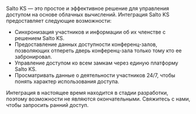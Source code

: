 Salto KS — это простое и эффективное решение для управления доступом на основе облачных вычислений. Интеграция Salto KS предоставляет следующие возможности:

- Синхронизация участников и информации об их членстве с решением Salto KS.
- Предоставление данных доступности конференц-залов, позволяющих отпереть дверь конференц-зала только тому кто ее забронировал. 
- Управление доступом ко всем замкам через единую платформу Salto KS.
- Просматривать данные о деятельности участников 24/7, чтобы понять характер использования доступа.

Интеграция в настоящее время находится в стадии разработки, поэтому возможности не являются окончательными. Свяжитесь с нами, чтобы запросить ранний доступ.